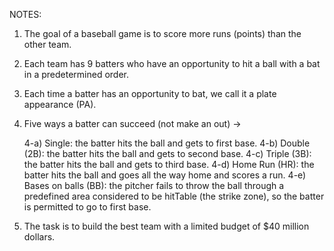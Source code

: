 NOTES:

   1) The goal of a baseball game is to score more runs (points) than the other team.

   2) Each team has 9 batters who have an opportunity to hit a ball with a bat in a predetermined order. 

   3) Each time a batter has an opportunity to bat, we call it a plate appearance (PA).

   4) Five ways a batter can succeed (not make an out) ->

      4-a) Single: the batter hits the ball and gets to first base.
      4-b) Double (2B): the batter hits the ball and gets to second base.
      4-c) Triple (3B): the batter hits the ball and gets to third base.
      4-d) Home Run (HR): the batter hits the ball and goes all the way home and scores a run.
      4-e) Bases on balls (BB): the pitcher fails to throw the ball through a predefined area considered to be hitTable (the strike zone), so the batter is permitted to go to first base. 
  
   5) The task is to build the best team with a limited budget of $40 million dollars.

